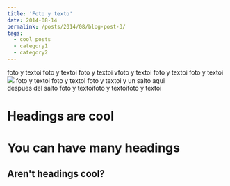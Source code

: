 ```yaml
---
title: 'Foto y texto'
date: 2014-08-14
permalink: /posts/2014/08/blog-post-3/
tags:
  - cool posts
  - category1
  - category2
---
```


foto y textoi foto y textoi foto y textoi vfoto y textoi foto y textoi foto y textoi [![](https://amaurandi.github.io/files/umur-pic-1024x507.png)](https://www.r-consortium.org/blog/2019/12/11/uniting-local-r-users-in-spain-users-murcia-r-umur) foto y textoi foto y textoi foto y textoi y un salto aqui <br> despues del salto foto y textoifoto y textoifoto y textoi

Headings are cool
======

You can have many headings
======

Aren't headings cool?
------